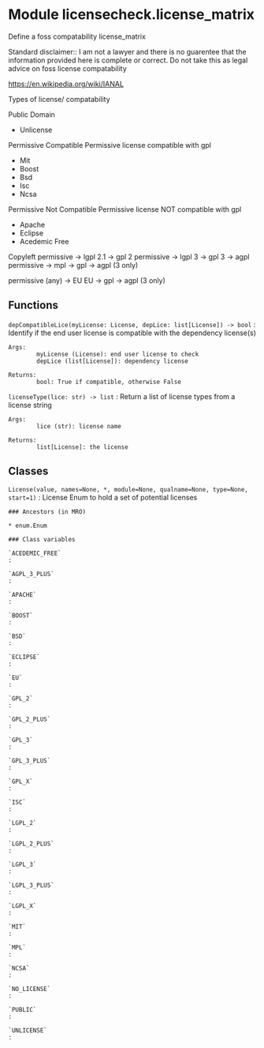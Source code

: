 Module licensecheck.license_matrix
==================================
Define a foss compatability license_matrix

Standard disclaimer:: I am not a lawyer and there is no guarentee that the
information provided here is complete or correct. Do not take this as legal
advice on foss license compatability

https://en.wikipedia.org/wiki/IANAL

Types of license/ compatability

Public Domain
- Unlicense

Permissive Compatible
Permissive license compatible with gpl
- Mit
- Boost
- Bsd
- Isc
- Ncsa

Permissive Not Compatible
Permissive license NOT compatible with gpl
- Apache
- Eclipse
- Acedemic Free

Copyleft
permissive -> lgpl 2.1 -> gpl 2
permissive -> lgpl 3 -> gpl 3 -> agpl
permissive -> mpl -> gpl -> agpl (3 only)

permissive (any) -> EU
EU -> gpl -> agpl (3 only)

Functions
---------

    
`depCompatibleLice(myLicense: License, depLice: list[License]) ‑> bool`
:   Identify if the end user license is compatible with the dependency
    license(s)
    
    Args:
            myLicense (License): end user license to check
            depLice (list[License]): dependency license
    
    Returns:
            bool: True if compatible, otherwise False

    
`licenseType(lice: str) ‑> list`
:   Return a list of license types from a license string
    
    Args:
            lice (str): license name
    
    Returns:
            list[License]: the license

Classes
-------

`License(value, names=None, *, module=None, qualname=None, type=None, start=1)`
:   License Enum to hold a set of potential licenses

    ### Ancestors (in MRO)

    * enum.Enum

    ### Class variables

    `ACEDEMIC_FREE`
    :

    `AGPL_3_PLUS`
    :

    `APACHE`
    :

    `BOOST`
    :

    `BSD`
    :

    `ECLIPSE`
    :

    `EU`
    :

    `GPL_2`
    :

    `GPL_2_PLUS`
    :

    `GPL_3`
    :

    `GPL_3_PLUS`
    :

    `GPL_X`
    :

    `ISC`
    :

    `LGPL_2`
    :

    `LGPL_2_PLUS`
    :

    `LGPL_3`
    :

    `LGPL_3_PLUS`
    :

    `LGPL_X`
    :

    `MIT`
    :

    `MPL`
    :

    `NCSA`
    :

    `NO_LICENSE`
    :

    `PUBLIC`
    :

    `UNLICENSE`
    :